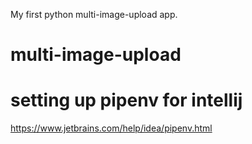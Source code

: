 My first python multi-image-upload app.
# multi-image-upload

# setting up pipenv for intellij
https://www.jetbrains.com/help/idea/pipenv.html
